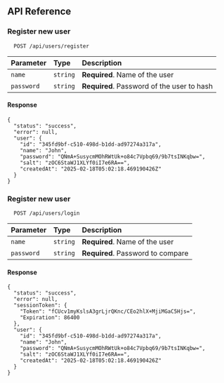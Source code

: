 ## API Reference

### Register new user

```http
  POST /api/users/register
```

| Parameter | Type     | Description                |
| :-------- | :------- | :------------------------- |
| `name` | `string` | **Required**. Name of the user |
| `password` | `string` | **Required**. Password of the user to hash |

#### Response

```
{
  "status": "success",
  "error": null,
  "user": {
    "id": "345fd9bf-c510-498d-b1dd-ad97274a317a",
    "name": "John",
    "password": "QNmA+SusycmMOhRWtUk+o84c7Vpbq69/9b7tsINKqbw=",
    "salt": "zOC6StaWJ1XLYf0iI7e6RA==",
    "createdAt": "2025-02-18T05:02:18.469190426Z"
  }
}
```

### Register new user

```http
  POST /api/users/login
```

| Parameter | Type     | Description                |
| :-------- | :------- | :------------------------- |
| `name` | `string` | **Required**. Name of the user |
| `password` | `string` | **Required**. Password to compare |

#### Response

```
{
  "status": "success",
  "error": null,
  "sessionToken": {
    "Token": "fCUcv1myKslsA3grLjrQKnc/CEo2hlX+MjiMGaC5Hjs=",
    "Expiration": 86400
  },
  "user": {
    "id": "345fd9bf-c510-498d-b1dd-ad97274a317a",
    "name": "John",
    "password": "QNmA+SusycmMOhRWtUk+o84c7Vpbq69/9b7tsINKqbw=",
    "salt": "zOC6StaWJ1XLYf0iI7e6RA==",
    "createdAt": "2025-02-18T05:02:18.469190426Z"
  }
}
```
